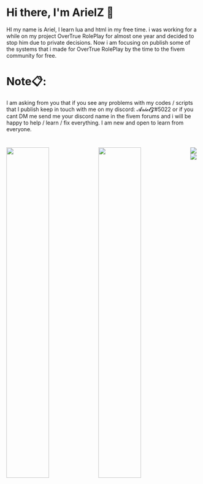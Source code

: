 # Hi there, I'm ArielZ 🤙

HI my name is Ariel, I learn lua and html in my free time.
i was working for a while on my project OverTrue RolePlay for almost one year and decided to stop him due to private decisions.
Now i am focusing on publish some of the systems that i made for OverTrue RolePlay by the time to the fivem community for free.

# Note📋:
I am asking from you that if you see any problems with my codes / scripts that I publish keep in touch with me on my discord: 𝓐𝓻𝓲𝓮𝓵𝓩#5022
or if you cant DM me send me your discord name in the fivem forums and i will be happy to help / learn / fix everything.
I am new and open to learn from everyone.

#
<img align = 'left' width= '47%' src="https://github-readme-stats.vercel.app/api?username=ArielZ123&show_icons=true&theme=merko" />
<img align = 'left' width= '47%' src="https://github-readme-stats.vercel.app/api/top-langs/?username=ArielZ123&layout=compact" />

<img align = 'left' src='https://img.shields.io/badge/lua-%232C2D72.svg?style=for-the-badge&logo=lua&logoColor=white' />
<img align = 'left' src='https://img.shields.io/badge/html5-%23E34F26.svg?style=for-the-badge&logo=html5&logoColor=white' />
